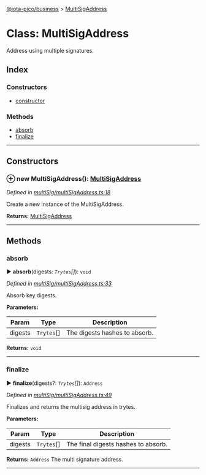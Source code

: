 [@iota-pico/business](../README.md) > [MultiSigAddress](../classes/multisigaddress.md)



# Class: MultiSigAddress


Address using multiple signatures.

## Index

### Constructors

* [constructor](multisigaddress.md#constructor)


### Methods

* [absorb](multisigaddress.md#absorb)
* [finalize](multisigaddress.md#finalize)



---
## Constructors
<a id="constructor"></a>


### ⊕ **new MultiSigAddress**(): [MultiSigAddress](multisigaddress.md)


*Defined in [multiSig/multiSigAddress.ts:18](https://github.com/iotaeco/iota-pico-business/blob/77d04c8/src/multiSig/multiSigAddress.ts#L18)*



Create a new instance of the MultiSigAddress.




**Returns:** [MultiSigAddress](multisigaddress.md)

---


## Methods
<a id="absorb"></a>

###  absorb

► **absorb**(digests: *`Trytes`[]*): `void`



*Defined in [multiSig/multiSigAddress.ts:33](https://github.com/iotaeco/iota-pico-business/blob/77d04c8/src/multiSig/multiSigAddress.ts#L33)*



Absorb key digests.


**Parameters:**

| Param | Type | Description |
| ------ | ------ | ------ |
| digests | `Trytes`[]   |  The digests hashes to absorb. |





**Returns:** `void`





___

<a id="finalize"></a>

###  finalize

► **finalize**(digests?: *`Trytes`[]*): `Address`



*Defined in [multiSig/multiSigAddress.ts:49](https://github.com/iotaeco/iota-pico-business/blob/77d04c8/src/multiSig/multiSigAddress.ts#L49)*



Finalizes and returns the multisig address in trytes.


**Parameters:**

| Param | Type | Description |
| ------ | ------ | ------ |
| digests | `Trytes`[]   |  The final digests hashes to absorb. |





**Returns:** `Address`
The multi signature address.






___


